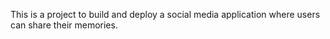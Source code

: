 This is a project to build and deploy a social media application where users can share their memories.
